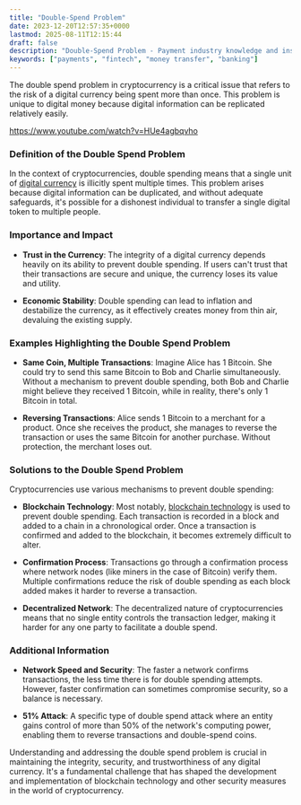 ```yaml
---
title: "Double-Spend Problem"
date: 2023-12-20T12:57:35+0000
lastmod: 2025-08-11T12:15:44
draft: false
description: "Double-Spend Problem - Payment industry knowledge and insights"
keywords: ["payments", "fintech", "money transfer", "banking"]
---
```


The double spend problem in cryptocurrency is a critical issue that refers to the risk of a digital currency being spent more than once. This problem is unique to digital money because digital information can be replicated relatively easily.

https://www.youtube.com/watch?v=HUe4agbqvho

### Definition of the Double Spend Problem

In the context of cryptocurrencies, double spending means that a single unit of [digital currency](https://faisalkhanllc.xyz/resources/payments-wiki/d/digital-currency/) is illicitly spent multiple times. This problem arises because digital information can be duplicated, and without adequate safeguards, it's possible for a dishonest individual to transfer a single digital token to multiple people.

### Importance and Impact

- **Trust in the Currency**: The integrity of a digital currency depends heavily on its ability to prevent double spending. If users can't trust that their transactions are secure and unique, the currency loses its value and utility.

- **Economic Stability**: Double spending can lead to inflation and destabilize the currency, as it effectively creates money from thin air, devaluing the existing supply.

### Examples Highlighting the Double Spend Problem

- **Same Coin, Multiple Transactions**: Imagine Alice has 1 Bitcoin. She could try to send this same Bitcoin to Bob and Charlie simultaneously. Without a mechanism to prevent double spending, both Bob and Charlie might believe they received 1 Bitcoin, while in reality, there's only 1 Bitcoin in total.

- **Reversing Transactions**: Alice sends 1 Bitcoin to a merchant for a product. Once she receives the product, she manages to reverse the transaction or uses the same Bitcoin for another purchase. Without protection, the merchant loses out.

### Solutions to the Double Spend Problem

Cryptocurrencies use various mechanisms to prevent double spending:

- **Blockchain Technology**: Most notably, [blockchain technology](https://faisalkhanllc.xyz/resources/payments-wiki/b/blockchain/blockchain-technology/) is used to prevent double spending. Each transaction is recorded in a block and added to a chain in a chronological order. Once a transaction is confirmed and added to the blockchain, it becomes extremely difficult to alter.

- **Confirmation Process**: Transactions go through a confirmation process where network nodes (like miners in the case of Bitcoin) verify them. Multiple confirmations reduce the risk of double spending as each block added makes it harder to reverse a transaction.

- **Decentralized Network**: The decentralized nature of cryptocurrencies means that no single entity controls the transaction ledger, making it harder for any one party to facilitate a double spend.

### Additional Information

- **Network Speed and Security**: The faster a network confirms transactions, the less time there is for double spending attempts. However, faster confirmation can sometimes compromise security, so a balance is necessary.

- **51% Attack**: A specific type of double spend attack where an entity gains control of more than 50% of the network's computing power, enabling them to reverse transactions and double-spend coins.

Understanding and addressing the double spend problem is crucial in maintaining the integrity, security, and trustworthiness of any digital currency. It's a fundamental challenge that has shaped the development and implementation of blockchain technology and other security measures in the world of cryptocurrency.